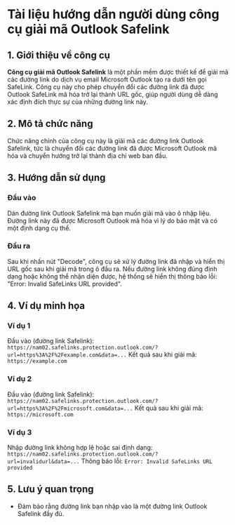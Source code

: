 # Tài liệu hướng dẫn người dùng công cụ giải mã Outlook Safelink

## 1. Giới thiệu về công cụ
**Công cụ giải mã Outlook Safelink** là một phần mềm được thiết kế để giải mã các đường link do dịch vụ email Microsoft Outlook tạo ra dưới tên gọi SafeLink. Công cụ này cho phép chuyển đổi các đường link đã được Outlook SafeLink mã hóa trở lại thành URL gốc, giúp người dùng dễ dàng xác định đích thực sự của những đường link này.

## 2. Mô tả chức năng
Chức năng chính của công cụ này là giải mã các đường link Outlook Safelink, tức là chuyển đổi các đường link đã được Microsoft Outlook mã hóa và chuyển hướng trở lại thành địa chỉ web ban đầu.

## 3. Hướng dẫn sử dụng

### Đầu vào
Dán đường link Outlook Safelink mà bạn muốn giải mã vào ô nhập liệu. Đường link này đã được Microsoft Outlook mã hóa vì lý do bảo mật và có một định dạng cụ thể.

### Đầu ra
Sau khi nhấn nút "Decode", công cụ sẽ xử lý đường link đã nhập và hiển thị URL gốc sau khi giải mã trong ô đầu ra. Nếu đường link không đúng định dạng hoặc không thể nhận diện được, hệ thống sẽ hiển thị thông báo lỗi: "Error: Invalid SafeLinks URL provided".

## 4. Ví dụ minh họa

### Ví dụ 1
Đầu vào (đường link Safelink):
`https://nam02.safelinks.protection.outlook.com/?url=https%3A%2F%2Fexample.com&data=...`
Kết quả sau khi giải mã:
`https://example.com`

### Ví dụ 2
Đầu vào (đường link Safelink):
`https://nam02.safelinks.protection.outlook.com/?url=https%3A%2F%2Fmicrosoft.com&data=...`
Kết quả sau khi giải mã:
`https://microsoft.com`

### Ví dụ 3
Nhập đường link không hợp lệ hoặc sai định dạng:
`https://nam02.safelinks.protection.outlook.com/?url=invalidurl&data=...`
Thông báo lỗi:
`Error: Invalid SafeLinks URL provided`

## 5. Lưu ý quan trọng
- Đảm bảo rằng đường link bạn nhập vào là một đường link Outlook Safelink đầy đủ.